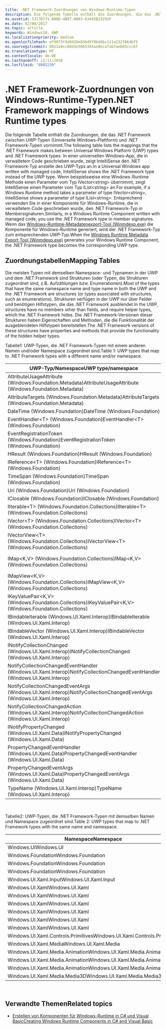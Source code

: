 ```yaml
---
title: .NET Framework-Zuordnungen von Windows-Runtime-Typen
description: Die folgende Tabelle enthält die Zuordnungen, die das .NET Framework zwischen UWP-Typen (Universelle Windows-Plattform) und .NET Framework-Typen vornimmt.
ms.assetid: 5317D771-808D-4B97-8063-63492B23292F
ms.date: 02/08/2017
ms.topic: article
keywords: Windows10, UWP
ms.localizationpriority: medium
ms.openlocfilehash: ef98f3f4a9d20e836d5f9bddbc111a232f864bf5
ms.sourcegitcommit: 8921a9cc0dd3e5665345ae8eca7ab7aeb83ccc6f
ms.translationtype: MT
ms.contentlocale: de-DE
ms.lasthandoff: 12/11/2018
ms.locfileid: "8885239"
---
```

# <a name="net-framework-mappings-of-windows-runtime-types"></a><span data-ttu-id="38356-104">.NET Framework-Zuordnungen von Windows-Runtime-Typen</span><span class="sxs-lookup"><span data-stu-id="38356-104">.NET Framework mappings of Windows Runtime types</span></span>



<span data-ttu-id="38356-105">Die folgende Tabelle enthält die Zuordnungen, die das .NET Framework zwischen UWP-Typen (Universelle Windows-Plattform) und .NET Framework-Typen vornimmt.</span><span class="sxs-lookup"><span data-stu-id="38356-105">The following table lists the mappings that the .NET Framework makes between Universal Windows Platform (UWP) types and .NET Framework types.</span></span> <span data-ttu-id="38356-106">In einer universellen Windows-App, die in verwaltetem Code geschrieben wurde, zeigt IntelliSense den .NET Framework-Typ anstelle des UWP-Typs an.</span><span class="sxs-lookup"><span data-stu-id="38356-106">In a Universal Windows app written with managed code, IntelliSense shows the .NET Framework type instead of the UWP type.</span></span> <span data-ttu-id="38356-107">Wenn beispielsweise eine Windows-Runtime Methode einen Parameter vom Typ IVector&lt;string&gt; übernimmt, zeigt IntelliSense einen Parameter vom Typ IList&lt;string&gt; an.</span><span class="sxs-lookup"><span data-stu-id="38356-107">For example, if a Windows Runtime method takes a parameter of type IVector&lt;string&gt;, IntelliSense shows a parameter of type IList&lt;string&gt;.</span></span> <span data-ttu-id="38356-108">Entsprechend verwenden Sie in einer Komponente für Windows-Runtime, die in verwaltetem Code geschrieben wurde, den .NET Framework-Typ in Membersignaturen.</span><span class="sxs-lookup"><span data-stu-id="38356-108">Similarly, in a Windows Runtime Component written with managed code, you use the .NET Framework type in member signatures.</span></span> <span data-ttu-id="38356-109">Wenn das [Windows-Runtime-Metadatenexport-Tool (Winmdexp.exe)](https://msdn.microsoft.com/library/hh925576.aspx) die Komponente für Windows-Runtime generiert, wird der .NET Framework-Typ zum entsprechenden UWP-Typ.</span><span class="sxs-lookup"><span data-stu-id="38356-109">When the [Windows Runtime Metadata Export Tool (Winmdexp.exe)](https://msdn.microsoft.com/library/hh925576.aspx) generates your Windows Runtime Component, the .NET Framework type becomes the corresponding UWP type.</span></span>

## <a name="mapping-tables"></a><span data-ttu-id="38356-110">Zuordnungstabellen</span><span class="sxs-lookup"><span data-stu-id="38356-110">Mapping Tables</span></span>


<span data-ttu-id="38356-111">Die meisten Typen mit demselben Namespace- und Typnamen in der UWP und dem .NET Framework sind Strukturen (oder Typen, die Strukturen zugeordnet sind, z.B. Aufzählungen bzw. Enumerationen).</span><span class="sxs-lookup"><span data-stu-id="38356-111">Most of the types that have the same namespace name and type name in both the UWP and the .NET Framework are structures (or types associated with structures, such as enumerations).</span></span> <span data-ttu-id="38356-112">Strukturen verfügen in der UWP nur über Felder und benötigen Hilfstypen, die das .NET Framework ausblendet.</span><span class="sxs-lookup"><span data-stu-id="38356-112">In the UWP, structures have no members other than fields, and require helper types, which the .NET Framework hides.</span></span> <span data-ttu-id="38356-113">Die .NET Framework-Versionen dieser Strukturen haben Eigenschaften und Methoden, die die Funktionalität der ausgeblendeten Hilfstypen bereitstellen.</span><span class="sxs-lookup"><span data-stu-id="38356-113">The .NET Framework versions of these structures have properties and methods that provide the functionality of the hidden helper types.</span></span>

<span data-ttu-id="38356-114">Tabelle1: UWP-Typen, die .NET Framework-Typen mit einem anderen Namen und/oder Namespace zugeordnet sind.</span><span class="sxs-lookup"><span data-stu-id="38356-114">Table 1: UWP types that map to .NET Framework types with a different name and/or namespace.</span></span>

| <span data-ttu-id="38356-115">UWP-Typ/Namespace</span><span class="sxs-lookup"><span data-stu-id="38356-115">UWP type/namespace</span></span>                                            | <span data-ttu-id="38356-116">.NET Framework-Typ/Namespace</span><span class="sxs-lookup"><span data-stu-id="38356-116">.NET Framework type/namespace</span></span>                                          | <span data-ttu-id="38356-117">.NET Framework-Assembly</span><span class="sxs-lookup"><span data-stu-id="38356-117">.NET Framework assembly</span></span>                           |
|---------------------------------------------------------------|------------------------------------------------------------------------|---------------------------------------------------|
| <span data-ttu-id="38356-118">AttributeUsageAttribute (Windows.Foundation.Metadata)</span><span class="sxs-lookup"><span data-stu-id="38356-118">AttributeUsageAttribute (Windows.Foundation.Metadata)</span></span>         | <span data-ttu-id="38356-119">AttributeUsageAttribute (System)</span><span class="sxs-lookup"><span data-stu-id="38356-119">AttributeUsageAttribute (System)</span></span>                                       | <span data-ttu-id="38356-120">System.Runtime.dll</span><span class="sxs-lookup"><span data-stu-id="38356-120">System.Runtime.dll</span></span>                                |
| <span data-ttu-id="38356-121">AttributeTargets (Windows.Foundation.Metadata)</span><span class="sxs-lookup"><span data-stu-id="38356-121">AttributeTargets (Windows.Foundation.Metadata)</span></span>                | <span data-ttu-id="38356-122">AttributeTargets (System)</span><span class="sxs-lookup"><span data-stu-id="38356-122">AttributeTargets (System)</span></span>                                              | <span data-ttu-id="38356-123">System.Runtime.dll</span><span class="sxs-lookup"><span data-stu-id="38356-123">System.Runtime.dll</span></span>                                |
| <span data-ttu-id="38356-124">DateTime (Windows.Foundation)</span><span class="sxs-lookup"><span data-stu-id="38356-124">DateTime (Windows.Foundation)</span></span>                                 | <span data-ttu-id="38356-125">DateTimeOffset (System)</span><span class="sxs-lookup"><span data-stu-id="38356-125">DateTimeOffset (System)</span></span>                                                | <span data-ttu-id="38356-126">System.Runtime.dll</span><span class="sxs-lookup"><span data-stu-id="38356-126">System.Runtime.dll</span></span>                                |
| <span data-ttu-id="38356-127">EventHandler&lt;T&gt; (Windows.Foundation)</span><span class="sxs-lookup"><span data-stu-id="38356-127">EventHandler&lt;T&gt; (Windows.Foundation)</span></span>                    | <span data-ttu-id="38356-128">EventHandler&lt;T&gt; (System)</span><span class="sxs-lookup"><span data-stu-id="38356-128">EventHandler&lt;T&gt; (System)</span></span>                                         | <span data-ttu-id="38356-129">System.Runtime.dll</span><span class="sxs-lookup"><span data-stu-id="38356-129">System.Runtime.dll</span></span>                                |
| <span data-ttu-id="38356-130">EventRegistrationToken (Windows.Foundation)</span><span class="sxs-lookup"><span data-stu-id="38356-130">EventRegistrationToken (Windows.Foundation)</span></span>                   | <span data-ttu-id="38356-131">EventRegistrationToken (System.Runtime.InteropServices.WindowsRuntime)</span><span class="sxs-lookup"><span data-stu-id="38356-131">EventRegistrationToken (System.Runtime.InteropServices.WindowsRuntime)</span></span> | <span data-ttu-id="38356-132">System.Runtime.InteropServices.WindowsRuntime.dll</span><span class="sxs-lookup"><span data-stu-id="38356-132">System.Runtime.InteropServices.WindowsRuntime.dll</span></span> |
| <span data-ttu-id="38356-133">HResult (Windows.Foundation)</span><span class="sxs-lookup"><span data-stu-id="38356-133">HResult (Windows.Foundation)</span></span>                                  | <span data-ttu-id="38356-134">Exception (System)</span><span class="sxs-lookup"><span data-stu-id="38356-134">Exception (System)</span></span>                                                     | <span data-ttu-id="38356-135">System.Runtime.dll</span><span class="sxs-lookup"><span data-stu-id="38356-135">System.Runtime.dll</span></span>                                |
| <span data-ttu-id="38356-136">IReference&lt;T&gt; (Windows.Foundation)</span><span class="sxs-lookup"><span data-stu-id="38356-136">IReference&lt;T&gt; (Windows.Foundation)</span></span>                      | <span data-ttu-id="38356-137">Nullable&lt;T&gt; (System)</span><span class="sxs-lookup"><span data-stu-id="38356-137">Nullable&lt;T&gt; (System)</span></span>                                             | <span data-ttu-id="38356-138">System.Runtime.dll</span><span class="sxs-lookup"><span data-stu-id="38356-138">System.Runtime.dll</span></span>                                |
| <span data-ttu-id="38356-139">TimeSpan (Windows.Foundation)</span><span class="sxs-lookup"><span data-stu-id="38356-139">TimeSpan (Windows.Foundation)</span></span>                                 | <span data-ttu-id="38356-140">TimeSpan (System)</span><span class="sxs-lookup"><span data-stu-id="38356-140">TimeSpan (System)</span></span>                                                      | <span data-ttu-id="38356-141">System.Runtime.dll</span><span class="sxs-lookup"><span data-stu-id="38356-141">System.Runtime.dll</span></span>                                |
| <span data-ttu-id="38356-142">Uri (Windows.Foundation)</span><span class="sxs-lookup"><span data-stu-id="38356-142">Uri (Windows.Foundation)</span></span>                                      | <span data-ttu-id="38356-143">Uri (System)</span><span class="sxs-lookup"><span data-stu-id="38356-143">Uri (System)</span></span>                                                           | <span data-ttu-id="38356-144">System.Runtime.dll</span><span class="sxs-lookup"><span data-stu-id="38356-144">System.Runtime.dll</span></span>                                |
| <span data-ttu-id="38356-145">IClosable (Windows.Foundation)</span><span class="sxs-lookup"><span data-stu-id="38356-145">IClosable (Windows.Foundation)</span></span>                                | <span data-ttu-id="38356-146">IDisposable (System)</span><span class="sxs-lookup"><span data-stu-id="38356-146">IDisposable (System)</span></span>                                                   | <span data-ttu-id="38356-147">System.Runtime.dll</span><span class="sxs-lookup"><span data-stu-id="38356-147">System.Runtime.dll</span></span>                                |
| <span data-ttu-id="38356-148">IIterable&lt;T&gt; (Windows.Foundation.Collections)</span><span class="sxs-lookup"><span data-stu-id="38356-148">IIterable&lt;T&gt; (Windows.Foundation.Collections)</span></span>           | <span data-ttu-id="38356-149">IEnumerable&lt;T&gt; (System.Collections.Generic)</span><span class="sxs-lookup"><span data-stu-id="38356-149">IEnumerable&lt;T&gt; (System.Collections.Generic)</span></span>                      | <span data-ttu-id="38356-150">System.Runtime.dll</span><span class="sxs-lookup"><span data-stu-id="38356-150">System.Runtime.dll</span></span>                                |
| <span data-ttu-id="38356-151">IVector&lt;T&gt; (Windows.Foundation.Collections)</span><span class="sxs-lookup"><span data-stu-id="38356-151">IVector&lt;T&gt; (Windows.Foundation.Collections)</span></span>             | <span data-ttu-id="38356-152">IList&lt;T&gt; (System.Collections.Generic)</span><span class="sxs-lookup"><span data-stu-id="38356-152">IList&lt;T&gt; (System.Collections.Generic)</span></span>                            | <span data-ttu-id="38356-153">System.Runtime.dll</span><span class="sxs-lookup"><span data-stu-id="38356-153">System.Runtime.dll</span></span>                                |
| <span data-ttu-id="38356-154">IVectorView&lt;T&gt; (Windows.Foundation.Collections)</span><span class="sxs-lookup"><span data-stu-id="38356-154">IVectorView&lt;T&gt; (Windows.Foundation.Collections)</span></span>         | <span data-ttu-id="38356-155">IReadOnlyList&lt;T&gt; (System.Collections.Generic)</span><span class="sxs-lookup"><span data-stu-id="38356-155">IReadOnlyList&lt;T&gt; (System.Collections.Generic)</span></span>                    | <span data-ttu-id="38356-156">System.Runtime.dll</span><span class="sxs-lookup"><span data-stu-id="38356-156">System.Runtime.dll</span></span>                                |
| <span data-ttu-id="38356-157">IMap&lt;K,V&gt; (Windows.Foundation.Collections)</span><span class="sxs-lookup"><span data-stu-id="38356-157">IMap&lt;K,V&gt; (Windows.Foundation.Collections)</span></span>              | <span data-ttu-id="38356-158">IDictionary&lt;TKey,TValue&gt; (System.Collections.Generic)</span><span class="sxs-lookup"><span data-stu-id="38356-158">IDictionary&lt;TKey,TValue&gt; (System.Collections.Generic)</span></span>            | <span data-ttu-id="38356-159">System.Runtime.dll</span><span class="sxs-lookup"><span data-stu-id="38356-159">System.Runtime.dll</span></span>                                |
| <span data-ttu-id="38356-160">IMapView&lt;K,V&gt; (Windows.Foundation.Collections)</span><span class="sxs-lookup"><span data-stu-id="38356-160">IMapView&lt;K,V&gt; (Windows.Foundation.Collections)</span></span>          | <span data-ttu-id="38356-161">IReadOnlyDictionary&lt;TKey,TValue&gt; (System.Collections.Generic)</span><span class="sxs-lookup"><span data-stu-id="38356-161">IReadOnlyDictionary&lt;TKey,TValue&gt; (System.Collections.Generic)</span></span>    | <span data-ttu-id="38356-162">System.Runtime.dll</span><span class="sxs-lookup"><span data-stu-id="38356-162">System.Runtime.dll</span></span>                                |
| <span data-ttu-id="38356-163">IKeyValuePair&lt;K,V&gt; (Windows.Foundation.Collections)</span><span class="sxs-lookup"><span data-stu-id="38356-163">IKeyValuePair&lt;K,V&gt; (Windows.Foundation.Collections)</span></span>     | <span data-ttu-id="38356-164">KeyValuePair&lt;TKey,TValue&gt; (System.Collections.Generic)</span><span class="sxs-lookup"><span data-stu-id="38356-164">KeyValuePair&lt;TKey,TValue&gt; (System.Collections.Generic)</span></span>           | <span data-ttu-id="38356-165">System.Runtime.dll</span><span class="sxs-lookup"><span data-stu-id="38356-165">System.Runtime.dll</span></span>                                |
| <span data-ttu-id="38356-166">IBindableIterable (Windows.UI.Xaml.Interop)</span><span class="sxs-lookup"><span data-stu-id="38356-166">IBindableIterable (Windows.UI.Xaml.Interop)</span></span>                   | <span data-ttu-id="38356-167">IEnumerable (System.Collections)</span><span class="sxs-lookup"><span data-stu-id="38356-167">IEnumerable (System.Collections)</span></span>                                       | <span data-ttu-id="38356-168">System.Runtime.dll</span><span class="sxs-lookup"><span data-stu-id="38356-168">System.Runtime.dll</span></span>                                |
| <span data-ttu-id="38356-169">IBindableVector (Windows.UI.Xaml.Interop)</span><span class="sxs-lookup"><span data-stu-id="38356-169">IBindableVector (Windows.UI.Xaml.Interop)</span></span>                     | <span data-ttu-id="38356-170">IList (System.Collections)</span><span class="sxs-lookup"><span data-stu-id="38356-170">IList (System.Collections)</span></span>                                             | <span data-ttu-id="38356-171">System.Runtime.dll</span><span class="sxs-lookup"><span data-stu-id="38356-171">System.Runtime.dll</span></span>                                |
| <span data-ttu-id="38356-172">INotifyCollectionChanged (Windows.UI.Xaml.Interop)</span><span class="sxs-lookup"><span data-stu-id="38356-172">INotifyCollectionChanged (Windows.UI.Xaml.Interop)</span></span>            | <span data-ttu-id="38356-173">INotifyCollectionChanged (System.Collections.Specialized)</span><span class="sxs-lookup"><span data-stu-id="38356-173">INotifyCollectionChanged (System.Collections.Specialized)</span></span>              | <span data-ttu-id="38356-174">System.ObjectModel.dll</span><span class="sxs-lookup"><span data-stu-id="38356-174">System.ObjectModel.dll</span></span>                            |
| <span data-ttu-id="38356-175">NotifyCollectionChangedEventHandler (Windows.UI.Xaml.Interop)</span><span class="sxs-lookup"><span data-stu-id="38356-175">NotifyCollectionChangedEventHandler (Windows.UI.Xaml.Interop)</span></span> | <span data-ttu-id="38356-176">NotifyCollectionChangedEventHandler (System.Collections.Specialized)</span><span class="sxs-lookup"><span data-stu-id="38356-176">NotifyCollectionChangedEventHandler (System.Collections.Specialized)</span></span>   | <span data-ttu-id="38356-177">System.ObjectModel.dll</span><span class="sxs-lookup"><span data-stu-id="38356-177">System.ObjectModel.dll</span></span>                            |
| <span data-ttu-id="38356-178">NotifyCollectionChangedEventArgs (Windows.UI.Xaml.Interop)</span><span class="sxs-lookup"><span data-stu-id="38356-178">NotifyCollectionChangedEventArgs (Windows.UI.Xaml.Interop)</span></span>    | <span data-ttu-id="38356-179">NotifyCollectionChangedEventArgs (System.Collections.Specialized)</span><span class="sxs-lookup"><span data-stu-id="38356-179">NotifyCollectionChangedEventArgs (System.Collections.Specialized)</span></span>      | <span data-ttu-id="38356-180">System.ObjectModel.dll</span><span class="sxs-lookup"><span data-stu-id="38356-180">System.ObjectModel.dll</span></span>                            |
| <span data-ttu-id="38356-181">NotifyCollectionChangedAction (Windows.UI.Xaml.Interop)</span><span class="sxs-lookup"><span data-stu-id="38356-181">NotifyCollectionChangedAction (Windows.UI.Xaml.Interop)</span></span>       | <span data-ttu-id="38356-182">NotifyCollectionChangedAction (System.Collections.Specialized)</span><span class="sxs-lookup"><span data-stu-id="38356-182">NotifyCollectionChangedAction (System.Collections.Specialized)</span></span>         | <span data-ttu-id="38356-183">System.ObjectModel.dll</span><span class="sxs-lookup"><span data-stu-id="38356-183">System.ObjectModel.dll</span></span>                            |
| <span data-ttu-id="38356-184">INotifyPropertyChanged (Windows.UI.Xaml.Data)</span><span class="sxs-lookup"><span data-stu-id="38356-184">INotifyPropertyChanged (Windows.UI.Xaml.Data)</span></span>                 | <span data-ttu-id="38356-185">INotifyPropertyChanged (System.ComponentModel)</span><span class="sxs-lookup"><span data-stu-id="38356-185">INotifyPropertyChanged (System.ComponentModel)</span></span>                         | <span data-ttu-id="38356-186">System.ObjectModel.dll</span><span class="sxs-lookup"><span data-stu-id="38356-186">System.ObjectModel.dll</span></span>                            |
| <span data-ttu-id="38356-187">PropertyChangedEventHandler (Windows.UI.Xaml.Data)</span><span class="sxs-lookup"><span data-stu-id="38356-187">PropertyChangedEventHandler (Windows.UI.Xaml.Data)</span></span>            | <span data-ttu-id="38356-188">PropertyChangedEventHandler (System.ComponentModel)</span><span class="sxs-lookup"><span data-stu-id="38356-188">PropertyChangedEventHandler (System.ComponentModel)</span></span>                    | <span data-ttu-id="38356-189">System.ObjectModel.dll</span><span class="sxs-lookup"><span data-stu-id="38356-189">System.ObjectModel.dll</span></span>                            |
| <span data-ttu-id="38356-190">PropertyChangedEventArgs (Windows.UI.Xaml.Data)</span><span class="sxs-lookup"><span data-stu-id="38356-190">PropertyChangedEventArgs (Windows.UI.Xaml.Data)</span></span>               | <span data-ttu-id="38356-191">PropertyChangedEventArgs (System.ComponentModel)</span><span class="sxs-lookup"><span data-stu-id="38356-191">PropertyChangedEventArgs (System.ComponentModel)</span></span>                       | <span data-ttu-id="38356-192">System.ObjectModel.dll</span><span class="sxs-lookup"><span data-stu-id="38356-192">System.ObjectModel.dll</span></span>                            |
| <span data-ttu-id="38356-193">TypeName (Windows.UI.Xaml.Interop)</span><span class="sxs-lookup"><span data-stu-id="38356-193">TypeName (Windows.UI.Xaml.Interop)</span></span>                            | <span data-ttu-id="38356-194">Type (System)</span><span class="sxs-lookup"><span data-stu-id="38356-194">Type (System)</span></span>                                                          | <span data-ttu-id="38356-195">System.Runtime.dll</span><span class="sxs-lookup"><span data-stu-id="38356-195">System.Runtime.dll</span></span>                                |

 

<span data-ttu-id="38356-196">Tabelle2: UWP-Typen, die .NET Framework-Typen mit demselben Namen und Namespace zugeordnet sind.</span><span class="sxs-lookup"><span data-stu-id="38356-196">Table 2: UWP types that map to .NET Framework types with the same name and namespace.</span></span>

| <span data-ttu-id="38356-197">Namespace</span><span class="sxs-lookup"><span data-stu-id="38356-197">Namespace</span></span>                           | <span data-ttu-id="38356-198">Typ</span><span class="sxs-lookup"><span data-stu-id="38356-198">Type</span></span>               | <span data-ttu-id="38356-199">.NET Framework-Assembly</span><span class="sxs-lookup"><span data-stu-id="38356-199">.NET Framework assembly</span></span>                   |
|-------------------------------------|--------------------|-------------------------------------------|
| <span data-ttu-id="38356-200">Windows.UI</span><span class="sxs-lookup"><span data-stu-id="38356-200">Windows.UI</span></span>                          | <span data-ttu-id="38356-201">Color</span><span class="sxs-lookup"><span data-stu-id="38356-201">Color</span></span>              | <span data-ttu-id="38356-202">System.Runtime.WindowsRuntime.dll</span><span class="sxs-lookup"><span data-stu-id="38356-202">System.Runtime.WindowsRuntime.dll</span></span>         |
| <span data-ttu-id="38356-203">Windows.Foundation</span><span class="sxs-lookup"><span data-stu-id="38356-203">Windows.Foundation</span></span>                  | <span data-ttu-id="38356-204">Point</span><span class="sxs-lookup"><span data-stu-id="38356-204">Point</span></span>              | <span data-ttu-id="38356-205">System.Runtime.WindowsRuntime.dll</span><span class="sxs-lookup"><span data-stu-id="38356-205">System.Runtime.WindowsRuntime.dll</span></span>         |
| <span data-ttu-id="38356-206">Windows.Foundation</span><span class="sxs-lookup"><span data-stu-id="38356-206">Windows.Foundation</span></span>                  | <span data-ttu-id="38356-207">Rect</span><span class="sxs-lookup"><span data-stu-id="38356-207">Rect</span></span>               | <span data-ttu-id="38356-208">System.Runtime.WindowsRuntime.dll</span><span class="sxs-lookup"><span data-stu-id="38356-208">System.Runtime.WindowsRuntime.dll</span></span>         |
| <span data-ttu-id="38356-209">Windows.Foundation</span><span class="sxs-lookup"><span data-stu-id="38356-209">Windows.Foundation</span></span>                  | <span data-ttu-id="38356-210">Size</span><span class="sxs-lookup"><span data-stu-id="38356-210">Size</span></span>               | <span data-ttu-id="38356-211">System.Runtime.WindowsRuntime.dll</span><span class="sxs-lookup"><span data-stu-id="38356-211">System.Runtime.WindowsRuntime.dll</span></span>         |
| <span data-ttu-id="38356-212">Windows.UI.Xaml.Input</span><span class="sxs-lookup"><span data-stu-id="38356-212">Windows.UI.Xaml.Input</span></span>               | <span data-ttu-id="38356-213">ICommand</span><span class="sxs-lookup"><span data-stu-id="38356-213">ICommand</span></span>           | <span data-ttu-id="38356-214">System.ObjectModel.dll</span><span class="sxs-lookup"><span data-stu-id="38356-214">System.ObjectModel.dll</span></span>                    |
| <span data-ttu-id="38356-215">Windows.UI.Xaml</span><span class="sxs-lookup"><span data-stu-id="38356-215">Windows.UI.Xaml</span></span>                     | <span data-ttu-id="38356-216">CornerRadius</span><span class="sxs-lookup"><span data-stu-id="38356-216">CornerRadius</span></span>       | <span data-ttu-id="38356-217">System.Runtime.WindowsRuntime.UI.Xaml.dll</span><span class="sxs-lookup"><span data-stu-id="38356-217">System.Runtime.WindowsRuntime.UI.Xaml.dll</span></span> |
| <span data-ttu-id="38356-218">Windows.UI.Xaml</span><span class="sxs-lookup"><span data-stu-id="38356-218">Windows.UI.Xaml</span></span>                     | <span data-ttu-id="38356-219">Duration</span><span class="sxs-lookup"><span data-stu-id="38356-219">Duration</span></span>           | <span data-ttu-id="38356-220">System.Runtime.WindowsRuntime.UI.Xaml.dll</span><span class="sxs-lookup"><span data-stu-id="38356-220">System.Runtime.WindowsRuntime.UI.Xaml.dll</span></span> |
| <span data-ttu-id="38356-221">Windows.UI.Xaml</span><span class="sxs-lookup"><span data-stu-id="38356-221">Windows.UI.Xaml</span></span>                     | <span data-ttu-id="38356-222">DurationTyp</span><span class="sxs-lookup"><span data-stu-id="38356-222">DurationType</span></span>       | <span data-ttu-id="38356-223">System.Runtime.WindowsRuntime.UI.Xaml.dll</span><span class="sxs-lookup"><span data-stu-id="38356-223">System.Runtime.WindowsRuntime.UI.Xaml.dll</span></span> |
| <span data-ttu-id="38356-224">Windows.UI.Xaml</span><span class="sxs-lookup"><span data-stu-id="38356-224">Windows.UI.Xaml</span></span>                     | <span data-ttu-id="38356-225">GridLength</span><span class="sxs-lookup"><span data-stu-id="38356-225">GridLength</span></span>         | <span data-ttu-id="38356-226">System.Runtime.WindowsRuntime.UI.Xaml.dll</span><span class="sxs-lookup"><span data-stu-id="38356-226">System.Runtime.WindowsRuntime.UI.Xaml.dll</span></span> |
| <span data-ttu-id="38356-227">Windows.UI.Xaml</span><span class="sxs-lookup"><span data-stu-id="38356-227">Windows.UI.Xaml</span></span>                     | <span data-ttu-id="38356-228">GridUnitType</span><span class="sxs-lookup"><span data-stu-id="38356-228">GridUnitType</span></span>       | <span data-ttu-id="38356-229">System.Runtime.WindowsRuntime.UI.Xaml.dll</span><span class="sxs-lookup"><span data-stu-id="38356-229">System.Runtime.WindowsRuntime.UI.Xaml.dll</span></span> |
| <span data-ttu-id="38356-230">Windows.UI.Xaml</span><span class="sxs-lookup"><span data-stu-id="38356-230">Windows.UI.Xaml</span></span>                     | <span data-ttu-id="38356-231">Thickness</span><span class="sxs-lookup"><span data-stu-id="38356-231">Thickness</span></span>          | <span data-ttu-id="38356-232">System.Runtime.WindowsRuntime.UI.Xaml.dll</span><span class="sxs-lookup"><span data-stu-id="38356-232">System.Runtime.WindowsRuntime.UI.Xaml.dll</span></span> |
| <span data-ttu-id="38356-233">Windows.UI.Xaml.Controls.Primitives</span><span class="sxs-lookup"><span data-stu-id="38356-233">Windows.UI.Xaml.Controls.Primitives</span></span> | <span data-ttu-id="38356-234">GeneratorPosition</span><span class="sxs-lookup"><span data-stu-id="38356-234">GeneratorPosition</span></span>  | <span data-ttu-id="38356-235">System.Runtime.WindowsRuntime.UI.Xaml.dll</span><span class="sxs-lookup"><span data-stu-id="38356-235">System.Runtime.WindowsRuntime.UI.Xaml.dll</span></span> |
| <span data-ttu-id="38356-236">Windows.UI.Xaml.Media</span><span class="sxs-lookup"><span data-stu-id="38356-236">Windows.UI.Xaml.Media</span></span>               | <span data-ttu-id="38356-237">Matrix</span><span class="sxs-lookup"><span data-stu-id="38356-237">Matrix</span></span>             | <span data-ttu-id="38356-238">System.Runtime.WindowsRuntime.UI.Xaml.dll</span><span class="sxs-lookup"><span data-stu-id="38356-238">System.Runtime.WindowsRuntime.UI.Xaml.dll</span></span> |
| <span data-ttu-id="38356-239">Windows.UI.Xaml.Media.Animation</span><span class="sxs-lookup"><span data-stu-id="38356-239">Windows.UI.Xaml.Media.Animation</span></span>     | <span data-ttu-id="38356-240">KeyTime</span><span class="sxs-lookup"><span data-stu-id="38356-240">KeyTime</span></span>            | <span data-ttu-id="38356-241">System.Runtime.WindowsRuntime.UI.Xaml.dll</span><span class="sxs-lookup"><span data-stu-id="38356-241">System.Runtime.WindowsRuntime.UI.Xaml.dll</span></span> |
| <span data-ttu-id="38356-242">Windows.UI.Xaml.Media.Animation</span><span class="sxs-lookup"><span data-stu-id="38356-242">Windows.UI.Xaml.Media.Animation</span></span>     | <span data-ttu-id="38356-243">RepeatBehavior</span><span class="sxs-lookup"><span data-stu-id="38356-243">RepeatBehavior</span></span>     | <span data-ttu-id="38356-244">System.Runtime.WindowsRuntime.UI.Xaml.dll</span><span class="sxs-lookup"><span data-stu-id="38356-244">System.Runtime.WindowsRuntime.UI.Xaml.dll</span></span> |
| <span data-ttu-id="38356-245">Windows.UI.Xaml.Media.Animation</span><span class="sxs-lookup"><span data-stu-id="38356-245">Windows.UI.Xaml.Media.Animation</span></span>     | <span data-ttu-id="38356-246">RepeatBehaviorTyp</span><span class="sxs-lookup"><span data-stu-id="38356-246">RepeatBehaviorType</span></span> | <span data-ttu-id="38356-247">System.Runtime.WindowsRuntime.UI.Xaml.dll</span><span class="sxs-lookup"><span data-stu-id="38356-247">System.Runtime.WindowsRuntime.UI.Xaml.dll</span></span> |
| <span data-ttu-id="38356-248">Windows.UI.Xaml.Media.Media3D</span><span class="sxs-lookup"><span data-stu-id="38356-248">Windows.UI.Xaml.Media.Media3D</span></span>       | <span data-ttu-id="38356-249">Matrix3D</span><span class="sxs-lookup"><span data-stu-id="38356-249">Matrix3D</span></span>           | <span data-ttu-id="38356-250">System.Runtime.WindowsRuntime.UI.Xaml.dll</span><span class="sxs-lookup"><span data-stu-id="38356-250">System.Runtime.WindowsRuntime.UI.Xaml.dll</span></span> |

 

## <a name="related-topics"></a><span data-ttu-id="38356-251">Verwandte Themen</span><span class="sxs-lookup"><span data-stu-id="38356-251">Related topics</span></span>

* [<span data-ttu-id="38356-252">Erstellen von Komponenten für Windows-Runtime in C# und Visual Basic</span><span class="sxs-lookup"><span data-stu-id="38356-252">Creating Windows Runtime Components in C# and Visual Basic</span></span>](creating-windows-runtime-components-in-csharp-and-visual-basic.md)
